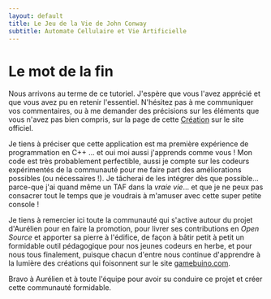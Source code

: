 ```yaml
---
layout: default
title: Le Jeu de la Vie de John Conway
subtitle: Automate Cellulaire et Vie Artificielle
---
```


# Le mot de la fin

Nous arrivons au terme de ce tutoriel. J'espère que vous l'avez apprécié et que vous avez pu en retenir l'essentiel. N'hésitez pas à me communiquer vos commentaires, ou à me demander des précisions sur les éléments que vous n'avez pas bien compris, sur la page de cette [Création](https://gamebuino.com/creations/game-of-life) sur le site officiel.

Je tiens à préciser que cette application est ma première expérience de programmation en C++ ... et oui <i class="far fa-smile-wink"></i> moi aussi j'apprends comme vous ! Mon code est très probablement perfectible, aussi je compte sur les codeurs expérimentés de la communauté pour me faire part des améliorations possibles (ou nécessaires !). Je tâcherai de les intégrer dès que possible... parce-que j'ai quand même un TAF dans la *vraie vie*... et que je ne peux pas consacrer tout le temps que je voudrais à m'amuser avec cette super petite console !

Je tiens à remercier ici toute la communauté qui s'active autour du projet d'Aurélien pour en faire la promotion, pour livrer ses contributions en *Open Source* et apporter sa pierre à l'édifice, de façon à bâtir petit à petit un formidable outil pédagogique pour nos jeunes codeurs en herbe, et pour nous tous finalement, puisque chacun d'entre nous continue d'apprendre à la lumière des créations qui foisonnent sur le site [gamebuino.com](https://gamebuino.com/).

Bravo à Aurélien et à toute l'équipe pour avoir su conduire ce projet et créer cette communauté formidable.